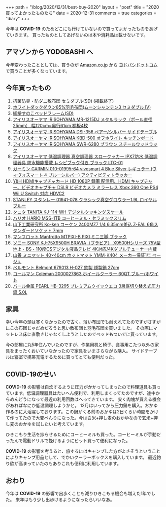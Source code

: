 +++
path = "/blog/2020/12/31/best-buy-2020"
layout = "post"
title = "2020 買ってよかったものたち"
date = 2020-12-31
comments = true
categories = "diary"
+++

今年は **COVID-19** のためどこにも行けていないので買ってよかったものをあげていきます。
買ったものとしてあげないのは本や消耗品は載せないです。

## アマゾンから YODOBASHI へ

今年変わったこととしては、買うのが [Amazon.co.jp](https://www.amazon.co.jp) から [ヨドバシドットコム](https://www.yodobashi.com) で買うことが多くなっています。

## 今年買ったもの

1. 抗菌防臭・防ダニ敷布団 セミダブル(SD) (掲載終了)
1. [ホワイトダックダウン85%羽毛布団(ムーンシャンテン3 セミダブル IV)](https://www.nitori-net.jp/ec/product/5652818/)
1. [総檜すのこベッドフレーム(SD)](https://www.nitori-net.jp/ec/product/5650120/)
1. [アイリスオーヤマ IRISOHYAMA MR-1215DJ メタルラック（ポール直径25mm） 幅120cm×奥行61cm 棚板4枚](https://www.yodobashi.com/product-detail/100000001001416854/)
1. [アイリスオーヤマ IRISOHYAMA DSI-356 ペアー/シルバー サイドテーブル](https://www.yodobashi.com/product-detail/100000001004140773/)
1. [アイリスオーヤマ IRISOHYAMA KBD-500 オフホワイト キッチンボード](https://www.yodobashi.com/product-detail/100000001004140747/)
1. [アイリスオーヤマ IRISOHYAMA SWR-6280 ブラウン スチールウッドラック](https://www.yodobashi.com/product-detail/100000001004139973/)
1. [アイリスオーヤマ 低温調理器 真空調理器 スロークッカー IPX7防水 低温調理器具 防水機能搭載 レシピブック付き ブラック LTC-01](https://www.amazon.co.jp/gp/product/B07Z5482Y6)
1. [ガーミン GARMIN 010-01995-64 vivosmart 4 Blue Silver レギュラー (ヴィヴォスマート 4 ブルーシルバー) アクティビティトラッカー](https://www.yodobashi.com/product-detail/100000001004098394/)
1. [Y&H HDMIキャプチャカード HD 1080P 録画 配信用、HDMI キャプチャー、ビデオキャプチャ DSLR ビデオカメラ ミラーレス Xbox 360 One PS4 Wii U Switch 対応 HDVC2](https://www.amazon.co.jp/gp/product/B088T5M7GX)
1. [STANLEY スタンレー 01941-078 クラシック真空グロウラー1.9L ロイヤルブルー](https://www.yodobashi.com/product-detail/100000001004239528/)
1. [タニタ TANITA KJ-114-WH デジタルクッキングスケール](https://www.yodobashi.com/product-detail/100000001003817244/)
1. [ハリオ HARIO MSS-1TB コーヒーミル・セラミックスリム](https://www.yodobashi.com/product-detail/100000001002989474/)
1. [山下工業研究所 Ko-ken コーケン 2400MZ7 1/4 6.35mm差込 Z-EAL 6角スタンダードソケット 7mm](https://www.yodobashi.com/product-detail/100000001002595751/)
1. [マンフロット Manfrotto MTPIXI-B PIXI ミニ三脚 ブラック](https://www.yodobashi.com/product-detail/100000001001770635/)
1. [ソニー SONY KJ-75X9500H BRAVIA（ブラビア） X9500Hシリーズ 75V型 地上・BS・110度CSデジタル液晶テレビ 4K対応/4Kダブルチューナー内蔵](https://www.yodobashi.com/product-detail/100000001005568352/)
1. [山善 ミニマット 40×40cm ホットマット YMM-K404 メーカー保証1年 ベージュ](https://www.amazon.co.jp/gp/product/B0145YLQ2C)
1. [ベルモント Belmont 679013 H-027 鉄製 燻製鍋 27cm](https://www.yodobashi.com/product-detail/100000001002232784/)
1. [コールマン Coleman 2000027863 ホイールクーラー 60QT ブルー/ホワイト](https://www.yodobashi.com/product-detail/100000001002990844/)
1. [パール金属 PEARL HB-3295 プレミアムクイックエコ 3層底切り替え式圧力鍋 5.0L](https://www.yodobashi.com/product-detail/100000001003589327/)


## 家具

幸い今年の頭は寒くなかったので古く、薄い布団でも耐えれてたのですがさすがにこの布団じゃだめだろうと思い敷布団と羽毛布団を買いました。
その際にマットレス床に直敷きじゃなくしようとしたのでベッドもついでに買っています。

今の部屋に丸5年住んでいたのですが、作業用机と椅子、食事用こたつ以外の家具をまったくおいていなかったので家具をいまさらながら購入。
サイドテーブルは寝室で携帯充電するために買ってとても便利だった。

## COVID-19のせい

**COVID-19** の影響は自炊するように圧力がかかってしまったので料理道具も買っています。低温調理器具はたいへん便利で、利用しまくってたのですが、途中からめんどうになって最近の利用回数はへってきています。
安く肉塊が買える機会があればなにか低温調理しようかと。
12月はいってから圧力鍋を購入。おかゆ作るのに大活躍しております。この鍋がくる前のおかゆは2日くらい時間をかけて作ってたので大変べんりになった。今は白米+押し麦のおかゆなので玄米+押し麦のおかゆを試したいと考えています。

ひきこもり生活を捗らせるためにコーヒーミルも買った。コーヒーミルが手動だったんで電動ドリルで挽けるようにビット買って便利になった。

**COVID-19** の影響を考えると、旅するにはキャンプした方がよさそうということによりキャンプ用品として、でかいクーラーボックスを購入しています。
最近釣り欲が高まっていたのもありこれも便利に利用しています。

## おわり

今年は **COVID-19** の影響で出歩くことも減りひきこもる機会も増えた1年でした。
来年はもう少し出歩けるようになったらいいなあ。
